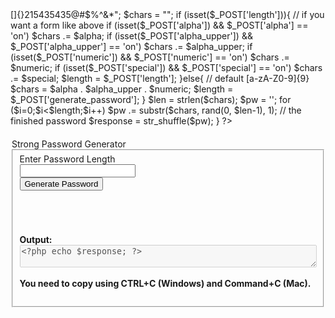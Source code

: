 <?php
if (isset($_POST['submit'])) {

	$alpha = "abcdefghijklmnopqrstuvwxyz";
$alpha_upper = strtoupper($alpha);
$numeric = "0123456789";
$special = ".-+=_,!@$#*%<>[]{}215435435@#$%^&*";
$chars = "";
 
if (isset($_POST['length'])){
    // if you want a form like above
    if (isset($_POST['alpha']) && $_POST['alpha'] == 'on')
        $chars .= $alpha;
     
    if (isset($_POST['alpha_upper']) && $_POST['alpha_upper'] == 'on')
        $chars .= $alpha_upper;
     
    if (isset($_POST['numeric']) && $_POST['numeric'] == 'on')
        $chars .= $numeric;
     
    if (isset($_POST['special']) && $_POST['special'] == 'on')
        $chars .= $special;
     
    $length = $_POST['length'];
}else{
    // default [a-zA-Z0-9]{9}
    $chars = $alpha . $alpha_upper . $numeric;
    $length = $_POST['generate_password'];
}
 
$len = strlen($chars);
$pw = '';
 
for ($i=0;$i<$length;$i++)
        $pw .= substr($chars, rand(0, $len-1), 1);
 
// the finished password
$response = str_shuffle($pw);
}
?>

<!DOCTYPE html>
<html lang="en">
<head>
    <meta charset="utf-8">
    <meta name="robots" content="noindex">
    <title>Strong Password Generator - freewebmentor</title>
    <meta name="viewport" content="width=device-width, initial-scale=1">
    <link href="https://netdna.bootstrapcdn.com/bootstrap/3.0.0/css/bootstrap.min.css" rel="stylesheet" id="bootstrap-css">
    <script src="https://code.jquery.com/jquery-1.10.2.min.js"></script>
    <script src="https://netdna.bootstrapcdn.com/bootstrap/3.0.0/js/bootstrap.min.js"></script>    
    <style>
    .bg-succes{padding:10px;}
  </style>
</head>
<body>
  <div class="container">
  <div style="margin-top:20px;"></div>
  <legend class="text-center text-primary">Strong Password Generator </legend>
  <form class="form-horizontal" method="post" id="csp" role="form">
    <fieldset>      
       <div class="form-group">
        <label class="col-sm-3 control-label" for="expirationMonth">Enter Password Length </label>
        <div class="col-sm-8">
          <div class="row">            
            <div class="col-xs-9">
              <input type="text" class="form-control" name="generate_password" required>
            </div>
          </div>
        </div>
      </div>
      <div class="form-group">
        <div class="col-sm-offset-3 col-sm-9">
          <button type="submit" name="submit" id="submit" class="btn btn-primary">Generate Password</button>
        </div>
         <br><br><br>
        <div class="col-sm-offset-3 col-sm-6">
        	<?php if(isset($response)){ ?><h4 class="text-success">Output: <textarea style="width: 100%;" disabled><?php echo $response; ?></textarea> <br><br>
        	<span class="text-warning">You need to copy using CTRL+C (Windows) and Command+C (Mac).</span></h4>
        </div>        
        <?php } ?>
      </div>
    </fieldset>
  </form>
  
</div>  
</body>
</html>
